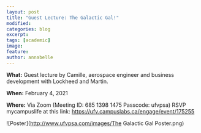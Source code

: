 ```yaml
---
layout: post
title: "Guest Lecture: The Galactic Gal!"
modified:
categories: blog
excerpt: 
tags: [academic]
image:
feature:  
author: annabelle
---
```

<b>What:</b> Guest lecture by Camille, aerospace engineer and business development with Lockheed and Martin.

<b>When:</b> February 4, 2021 

<b>Where:</b> Via Zoom (Meeting ID: 685 1398 1475 Passcode: ufvpsa) RSVP mycampuslife at this link: https://ufv.campuslabs.ca/engage/event/175255

![Poster](http://www.ufvpsa.com/images/The Galactic Gal Poster.png)